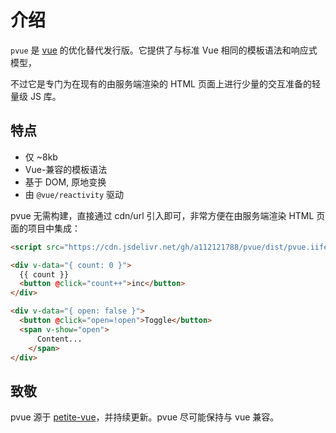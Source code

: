 # 介绍

`pvue` 是 [vue](https://vuejs.org) 的优化替代发行版。它提供了与标准 Vue 相同的模板语法和响应式模型，

不过它是专门为在现有的由服务端渲染的 HTML 页面上进行少量的交互准备的轻量级 JS 库。

## 特点

- 仅 ~8kb
- Vue-兼容的模板语法
- 基于 DOM, 原地变换
- 由 `@vue/reactivity` 驱动

pvue 无需构建，直接通过 cdn/url 引入即可，非常方便在由服务端渲染 HTML 页面的项目中集成：

```html
<script src="https://cdn.jsdelivr.net/gh/a112121788/pvue/dist/pvue.iife.js" defer init></script>

<div v-data="{ count: 0 }">
  {{ count }}
  <button @click="count++">inc</button>
</div>

<div v-data="{ open: false }">
  <button @click="open=!open">Toggle</button>
  <span v-show="open">
      Content...
    </span>
</div>
```

## 致敬

pvue 源于 [petite-vue](https://github.com/vuejs/petite-vue)，并持续更新。pvue 尽可能保持与 vue 兼容。
